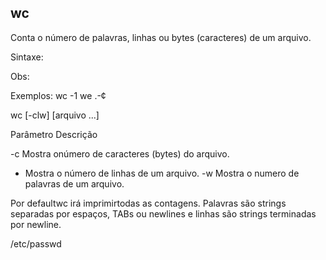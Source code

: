 ## wc
Conta o número de palavras, linhas ou bytes (caracteres) de um arquivo.

Sintaxe:

Obs:

Exemplos:
wc -1
we .-¢

wc [-clw] [arquivo ...]

Parâmetro Descrição


-c Mostra onúmero de caracteres (bytes) do arquivo.
+ Mostra o número de linhas de um arquivo.
-w Mostra o numero de palavras de um arquivo.

Por defaultwc irá imprimirtodas as contagens. Palavras são
strings separadas por espaços, TABs ou newlines e linhas
são strings terminadas por newline.

/etc/passwd


